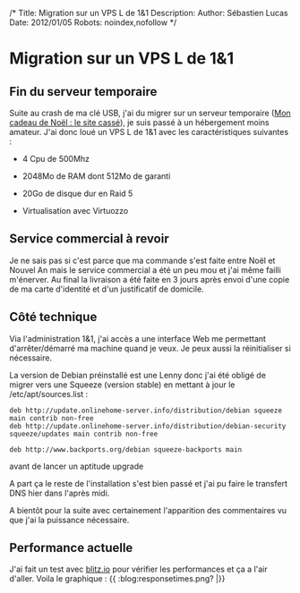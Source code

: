 /*
Title: Migration sur un VPS L de 1&1
Description: 
Author: Sébastien Lucas
Date: 2012/01/05
Robots: noindex,nofollow
*/
# Migration sur un VPS L de 1&1

## Fin du serveur temporaire
Suite au crash de ma clé USB, j'ai du migrer sur un serveur temporaire ([Mon cadeau de Noël : le site cassé](blog/cadeau-noel-site-out)), je suis passé à un hébergement moins amateur. J'ai donc loué un VPS L de 1&1 avec les caractéristiques suivantes :

*	4 Cpu de 500Mhz

*	2048Mo de RAM dont 512Mo de garanti

*	20Go de disque dur en Raid 5

*	Virtualisation avec Virtuozzo

## Service commercial à revoir

Je ne sais pas si c'est parce que ma commande s'est faite entre Noël et Nouvel An mais le service commercial a été un peu mou et j'ai même failli m'énerver. Au final la livraison a été faite en 3 jours après envoi d'une copie de ma carte d'identité et d'un justificatif de domicile.
## Côté technique

Via l'administration 1&1, j'ai accès a une interface Web me permettant d'arrêter/démarré ma machine quand je veux. Je peux aussi la réinitialiser si nécessaire.

La version de Debian préinstallé est une Lenny donc j'ai été obligé de migrer vers une Squeeze (version stable) en mettant à jour le /etc/apt/sources.list :

	
	deb http://update.onlinehome-server.info/distribution/debian squeeze main contrib non-free
	deb http://update.onlinehome-server.info/distribution/debian-security squeeze/updates main contrib non-free
	
	deb http://www.backports.org/debian squeeze-backports main

avant de lancer un 
  aptitude upgrade
  
A part ça le reste de l'installation s'est bien passé et j'ai pu faire le transfert DNS hier dans l'après midi.

A bientôt pour la suite avec certainement l'apparition des commentaires vu que j'ai la puissance nécessaire.
## Performance actuelle

J'ai fait un test avec [blitz.io](http://blitz.io/gb8bLRUrhuEzl) pour vérifier les performances et ça a l'air d'aller. Voila le graphique :
{{ :blog:responsetimes.png? |}}
